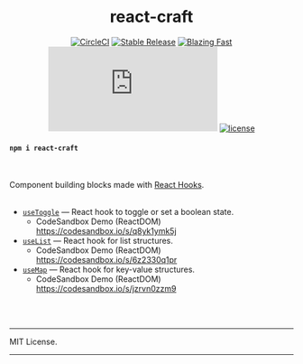<div align="center">
  <h1>
    <br/>
    react-craft
    <br />
  </h1>

[![CircleCI](https://circleci.com/gh/tommy-dev/react-craft.svg?style=svg)](https://circleci.com/gh/tommy-dev/react-craft)
[![Stable Release](https://img.shields.io/npm/v/react-craft.svg)](https://npm.im/react-craft)
[![Blazing Fast](https://badgen.now.sh/badge/speed/blazing%20%F0%9F%94%A5/green)](https://npm.im/react-craft)
[![gzip size](http://img.badgesize.io/https://unpkg.com/react-craft@latest/dist/react-craft.umd.production.js?compression=gzip)](https://unpkg.com/react-craft@latest/dist/react-craft.umd.production.js)
[![license](https://badgen.now.sh/badge/license/MIT)](./LICENSE)

</div>

#### `npm i react-craft`

<br/>

Component building blocks made with <a href="https://reactjs.org/docs/hooks-intro.html">React Hooks</a>.
<br/>
<br/>

* [`useToggle`](./docs/api/useToggle.md) &mdash; React hook to toggle or set a boolean state. 
   * CodeSandbox Demo (ReactDOM) https://codesandbox.io/s/q8yk1ymk5j
* [`useList`](./docs/api/useList.md) &mdash; React hook for list structures.
   * CodeSandbox Demo (ReactDOM) https://codesandbox.io/s/6z2330q1pr
* [`useMap`](./docs/api/useMap.md) &mdash; React hook for key-value structures.
   * CodeSandbox Demo (ReactDOM) https://codesandbox.io/s/jzrvn0zzm9

<br/>
<br/>

---

MIT License.

---
